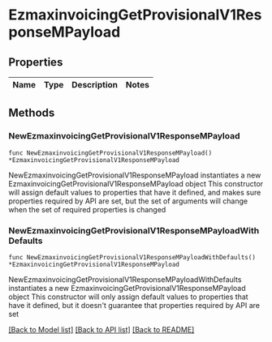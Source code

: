 # EzmaxinvoicingGetProvisionalV1ResponseMPayload

## Properties

Name | Type | Description | Notes
------------ | ------------- | ------------- | -------------

## Methods

### NewEzmaxinvoicingGetProvisionalV1ResponseMPayload

`func NewEzmaxinvoicingGetProvisionalV1ResponseMPayload() *EzmaxinvoicingGetProvisionalV1ResponseMPayload`

NewEzmaxinvoicingGetProvisionalV1ResponseMPayload instantiates a new EzmaxinvoicingGetProvisionalV1ResponseMPayload object
This constructor will assign default values to properties that have it defined,
and makes sure properties required by API are set, but the set of arguments
will change when the set of required properties is changed

### NewEzmaxinvoicingGetProvisionalV1ResponseMPayloadWithDefaults

`func NewEzmaxinvoicingGetProvisionalV1ResponseMPayloadWithDefaults() *EzmaxinvoicingGetProvisionalV1ResponseMPayload`

NewEzmaxinvoicingGetProvisionalV1ResponseMPayloadWithDefaults instantiates a new EzmaxinvoicingGetProvisionalV1ResponseMPayload object
This constructor will only assign default values to properties that have it defined,
but it doesn't guarantee that properties required by API are set


[[Back to Model list]](../README.md#documentation-for-models) [[Back to API list]](../README.md#documentation-for-api-endpoints) [[Back to README]](../README.md)



